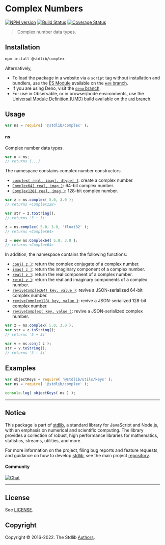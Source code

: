 <!--

@license Apache-2.0

Copyright (c) 2018 The Stdlib Authors.

Licensed under the Apache License, Version 2.0 (the "License");
you may not use this file except in compliance with the License.
You may obtain a copy of the License at

   http://www.apache.org/licenses/LICENSE-2.0

Unless required by applicable law or agreed to in writing, software
distributed under the License is distributed on an "AS IS" BASIS,
WITHOUT WARRANTIES OR CONDITIONS OF ANY KIND, either express or implied.
See the License for the specific language governing permissions and
limitations under the License.

-->

# Complex Numbers

[![NPM version][npm-image]][npm-url] [![Build Status][test-image]][test-url] [![Coverage Status][coverage-image]][coverage-url] <!-- [![dependencies][dependencies-image]][dependencies-url] -->

> Complex number data types.

<section class="installation">

## Installation

```bash
npm install @stdlib/complex
```

Alternatively,

-   To load the package in a website via a `script` tag without installation and bundlers, use the [ES Module][es-module] available on the [`esm` branch][esm-url].
-   If you are using Deno, visit the [`deno` branch][deno-url].
-   For use in Observable, or in browser/node environments, use the [Universal Module Definition (UMD)][umd] build available on the [`umd` branch][umd-url].

</section>

<section class="usage">

## Usage

```javascript
var ns = require( '@stdlib/complex' );
```

#### ns

Complex number data types.

```javascript
var o = ns;
// returns {...}
```

The namespace constains complex number constructors.

<!-- <toc keywords="+data, +structure, +types"> -->

<div class="namespace-toc">

-   <span class="signature">[`complex( real, imag[, dtype] )`][@stdlib/complex/cmplx]</span><span class="delimiter">: </span><span class="description">create a complex number.</span>
-   <span class="signature">[`Complex64( real, imag )`][@stdlib/complex/float32]</span><span class="delimiter">: </span><span class="description">64-bit complex number.</span>
-   <span class="signature">[`Complex128( real, imag )`][@stdlib/complex/float64]</span><span class="delimiter">: </span><span class="description">128-bit complex number.</span>

</div>

<!-- </toc> -->

```javascript
var z = ns.complex( 5.0, 3.0 );
// returns <Complex128>

var str = z.toString();
// returns '5 + 3i'

z = ns.complex( 5.0, 3.0, 'float32' );
// returns <Complex64>

z = new ns.Complex64( 5.0, 3.0 );
// returns <Complex64>
```

In addition, the namespace contains the following functions:

<!-- <toc keywords="-data, -structure, -types"> -->

<div class="namespace-toc">

-   <span class="signature">[`conj( z )`][@stdlib/complex/conj]</span><span class="delimiter">: </span><span class="description">return the complex conjugate of a complex number.</span>
-   <span class="signature">[`imag( z )`][@stdlib/complex/imag]</span><span class="delimiter">: </span><span class="description">return the imaginary component of a complex number.</span>
-   <span class="signature">[`real( z )`][@stdlib/complex/real]</span><span class="delimiter">: </span><span class="description">return the real component of a complex number.</span>
-   <span class="signature">[`reim( z )`][@stdlib/complex/reim]</span><span class="delimiter">: </span><span class="description">return the real and imaginary components of a complex number.</span>
-   <span class="signature">[`reviveComplex64( key, value )`][@stdlib/complex/reviver-float32]</span><span class="delimiter">: </span><span class="description">revive a JSON-serialized 64-bit complex number.</span>
-   <span class="signature">[`reviveComplex128( key, value )`][@stdlib/complex/reviver-float64]</span><span class="delimiter">: </span><span class="description">revive a JSON-serialized 128-bit complex number.</span>
-   <span class="signature">[`reviveComplex( key, value )`][@stdlib/complex/reviver]</span><span class="delimiter">: </span><span class="description">revive a JSON-serialized complex number.</span>

</div>

<!-- </toc> -->

```javascript
var z = ns.complex( 5.0, 3.0 );
var str = z.toString();
// returns '5 + 3i'

var v = ns.conj( z );
str = v.toString();
// returns '5 - 3i'
```

</section>

<!-- /.usage -->

<section class="examples">

## Examples

<!-- TODO: better examples -->

<!-- eslint no-undef: "error" -->

```javascript
var objectKeys = require( '@stdlib/utils/keys' );
var ns = require( '@stdlib/complex' );

console.log( objectKeys( ns ) );
```

</section>

<!-- /.examples -->

<!-- Section for related `stdlib` packages. Do not manually edit this section, as it is automatically populated. -->

<section class="related">

</section>

<!-- /.related -->

<!-- Section for all links. Make sure to keep an empty line after the `section` element and another before the `/section` close. -->


<section class="main-repo" >

* * *

## Notice

This package is part of [stdlib][stdlib], a standard library for JavaScript and Node.js, with an emphasis on numerical and scientific computing. The library provides a collection of robust, high performance libraries for mathematics, statistics, streams, utilities, and more.

For more information on the project, filing bug reports and feature requests, and guidance on how to develop [stdlib][stdlib], see the main project [repository][stdlib].

#### Community

[![Chat][chat-image]][chat-url]

---

## License

See [LICENSE][stdlib-license].


## Copyright

Copyright &copy; 2016-2022. The Stdlib [Authors][stdlib-authors].

</section>

<!-- /.stdlib -->

<!-- Section for all links. Make sure to keep an empty line after the `section` element and another before the `/section` close. -->

<section class="links">

[npm-image]: http://img.shields.io/npm/v/@stdlib/complex.svg
[npm-url]: https://npmjs.org/package/@stdlib/complex

[test-image]: https://github.com/stdlib-js/complex/actions/workflows/test.yml/badge.svg
[test-url]: https://github.com/stdlib-js/complex/actions/workflows/test.yml

[coverage-image]: https://img.shields.io/codecov/c/github/stdlib-js/complex/main.svg
[coverage-url]: https://codecov.io/github/stdlib-js/complex?branch=main

<!--

[dependencies-image]: https://img.shields.io/david/stdlib-js/complex.svg
[dependencies-url]: https://david-dm.org/stdlib-js/complex/main

-->

[umd]: https://github.com/umdjs/umd
[es-module]: https://developer.mozilla.org/en-US/docs/Web/JavaScript/Guide/Modules

[deno-url]: https://github.com/stdlib-js/complex/tree/deno
[umd-url]: https://github.com/stdlib-js/complex/tree/umd
[esm-url]: https://github.com/stdlib-js/complex/tree/esm

[chat-image]: https://img.shields.io/gitter/room/stdlib-js/stdlib.svg
[chat-url]: https://gitter.im/stdlib-js/stdlib/

[stdlib]: https://github.com/stdlib-js/stdlib

[stdlib-authors]: https://github.com/stdlib-js/stdlib/graphs/contributors

[stdlib-license]: https://raw.githubusercontent.com/stdlib-js/complex/main/LICENSE

<!-- <toc-links> -->

[@stdlib/complex/conj]: https://github.com/stdlib-js/complex/tree/main/conj

[@stdlib/complex/imag]: https://github.com/stdlib-js/complex/tree/main/imag

[@stdlib/complex/real]: https://github.com/stdlib-js/complex/tree/main/real

[@stdlib/complex/reim]: https://github.com/stdlib-js/complex/tree/main/reim

[@stdlib/complex/reviver-float32]: https://github.com/stdlib-js/complex/tree/main/reviver-float32

[@stdlib/complex/reviver-float64]: https://github.com/stdlib-js/complex/tree/main/reviver-float64

[@stdlib/complex/reviver]: https://github.com/stdlib-js/complex/tree/main/reviver

[@stdlib/complex/cmplx]: https://github.com/stdlib-js/complex/tree/main/cmplx

[@stdlib/complex/float32]: https://github.com/stdlib-js/complex/tree/main/float32

[@stdlib/complex/float64]: https://github.com/stdlib-js/complex/tree/main/float64

<!-- </toc-links> -->

</section>

<!-- /.links -->
